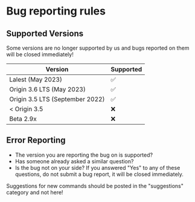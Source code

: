 # Bug reporting rules

## Supported Versions

Some versions are no longer supported by us and bugs reported on them will be closed immediately!

| Version | Supported |
| ------- | ------------------ |
| Lalest (May 2023) | :white_check_mark: |
| Origin 3.6 LTS (May 2023) | :white_check_mark: | 
| Origin 3.5 LTS (September 2022) | :white_check_mark: |
| < Origin 3.5 | :x: |
| Beta 2.9x | :x: |


## Error Reporting

- The version you are reporting the bug on is supported?
- Has someone already asked a similar question?
- Is the bug not on your side?
 If you answered "Yes" to any of these questions, do not submit a bug report, it will be closed immediately.

Suggestions for new commands should be posted in the "suggestions" category and not here!
